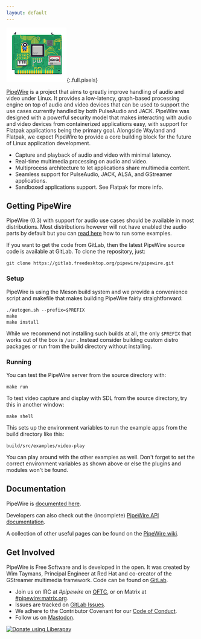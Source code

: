 ```yaml
---
layout: default
---
```

![A retro GIF of a male connector PCB with a miniature piano keyboard and cassette tape player connected. The PipeWire logo (the letters P and W) is drawn on as traces and solder dots. A little person with a speaker for a head is also standing on a dedicated area.](assets/pipewire.gif){:.full.pixels}


[PipeWire](https://gitlab.freedesktop.org/pipewire/pipewire) is a project that aims to greatly improve handling of audio and video under Linux. It provides a low-latency, graph-based processing engine on top of audio and video devices that can be used to support the use cases currently handled by both PulseAudio and JACK. PipeWire was designed with a powerful security model that makes interacting with audio and video devices from containerized applications easy, with support for Flatpak applications being the primary goal. Alongside Wayland and Flatpak, we expect PipeWire to provide a core building block for the future of Linux application development.



- Capture and playback of audio and video with minimal latency.
- Real-time multimedia processing on audio and video.
- Multiprocess architecture to let applications share multimedia content.
- Seamless support for PulseAudio, JACK, ALSA, and GStreamer applications.
- Sandboxed applications support. See Flatpak for more info. 

## Getting PipeWire

PipeWire (0.3) with support for audio use cases should be available in most distributions. Most distributions however will not have enabled the audio parts by default but you can [read here](https://gitlab.freedesktop.org/pipewire/pipewire/-/blob/master/README.md) how to run some examples.

If you want to get the code from GitLab, then the latest PipeWire source code is available at GitLab. To clone the repository, just:

  
```
git clone https://gitlab.freedesktop.org/pipewire/pipewire.git
```

### Setup

PipeWire is using the Meson build system and we provide a convenience script and makefile that makes building PipeWire fairly straightforward: 

```
./autogen.sh --prefix=$PREFIX
make
make install
```

While we recommend not installing such builds at all, the only `$PREFIX` that works out of the box is `/usr` . Instead consider building custom distro packages or run from the build directory without installing.

### Running

You can test the PipeWire server from the source directory with:

```
make run
```

To test video capture and display with SDL from the source directory, try this in another window:

```
make shell
```

This sets up the environment variables to run the example apps from the build directory like this:

```
build/src/examples/video-play
```

You can play around with the other examples as well. Don't forget to set the correct environment variables as shown above or else the plugins and modules won't be found.

## Documentation

PipeWire is [documented here](https://docs.pipewire.org/).

Developers can also check out the (incomplete) [PipeWire API documentation](https://docs.pipewire.org/page_api.html).

A collection of other useful pages can be found on the [PipeWire wiki](https://gitlab.freedesktop.org/pipewire/pipewire/-/wikis/home).

## Get Involved

PipeWire is Free Software and is developed in the open. It was created by Wim Taymans, Principal Engineer at Red Hat and co-creator of the GStreamer multimedia framework. Code can be found on [GitLab](https://gitlab.freedesktop.org/pipewire/pipewire).

- Join us on IRC at *#pipewire* on [OFTC](https://www.oftc.net/), or on Matrix at [#pipewire:matrix.org](https://matrix.to/#/#pipewire:matrix.org).
- Issues are tracked on [GitLab Issues](https://gitlab.freedesktop.org/pipewire/pipewire/issues).
- We adhere to the Contributor Covenant for our [Code of Conduct](https://gitlab.freedesktop.org/pipewire/pipewire/blob/master/CODE_OF_CONDUCT.md).
- Follow us on [Mastodon](https://fosstodon.org/web/@pipewire).

<script src="https://liberapay.com/PipeWire/widgets/button.js"></script>
<noscript><a href="https://liberapay.com/PipeWire/donate"><img alt="Donate using Liberapay" src="https://liberapay.com/assets/widgets/donate.svg"></a></noscript>

